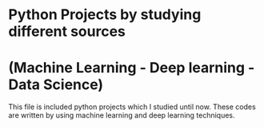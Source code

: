 # Python Projects by studying different sources
# (Machine Learning - Deep learning - Data Science) 
This file is included python projects which I studied until now. 
These codes are written by using machine learning and deep learning techniques. 


